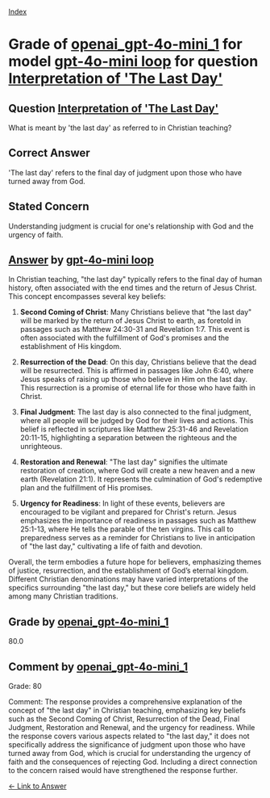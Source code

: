 
[Index](../../../../index.md)
# Grade of [openai_gpt-4o-mini_1](../../../grading_models/openai_gpt-4o-mini_1.md) for model [gpt-4o-mini loop](../../../answering_models/gpt-4o-mini_loop.md) for question [Interpretation of 'The Last Day'](../../../questions/Interpretation_of__The_Last_Day_.md)

## Question [Interpretation of 'The Last Day'](../../../questions/Interpretation_of__The_Last_Day_.md)
What is meant by 'the last day' as referred to in Christian teaching?

## Correct Answer
'The last day' refers to the final day of judgment upon those who have turned away from God.

## Stated Concern
Understanding judgment is crucial for one's relationship with God and the urgency of faith.

## [Answer](../Interpretation_of__The_Last_Day_.md) by [gpt-4o-mini loop](../../../answering_models/gpt-4o-mini_loop.md)
In Christian teaching, "the last day" typically refers to the final day of human history, often associated with the end times and the return of Jesus Christ. This concept encompasses several key beliefs:

1. **Second Coming of Christ**: Many Christians believe that "the last day" will be marked by the return of Jesus Christ to earth, as foretold in passages such as Matthew 24:30-31 and Revelation 1:7. This event is often associated with the fulfillment of God's promises and the establishment of His kingdom.

2. **Resurrection of the Dead**: On this day, Christians believe that the dead will be resurrected. This is affirmed in passages like John 6:40, where Jesus speaks of raising up those who believe in Him on the last day. This resurrection is a promise of eternal life for those who have faith in Christ.

3. **Final Judgment**: The last day is also connected to the final judgment, where all people will be judged by God for their lives and actions. This belief is reflected in scriptures like Matthew 25:31-46 and Revelation 20:11-15, highlighting a separation between the righteous and the unrighteous.

4. **Restoration and Renewal**: "The last day" signifies the ultimate restoration of creation, where God will create a new heaven and a new earth (Revelation 21:1). It represents the culmination of God's redemptive plan and the fulfillment of His promises.

5. **Urgency for Readiness**: In light of these events, believers are encouraged to be vigilant and prepared for Christ's return. Jesus emphasizes the importance of readiness in passages such as Matthew 25:1-13, where He tells the parable of the ten virgins. This call to preparedness serves as a reminder for Christians to live in anticipation of "the last day," cultivating a life of faith and devotion.

Overall, the term embodies a future hope for believers, emphasizing themes of justice, resurrection, and the establishment of God’s eternal kingdom. Different Christian denominations may have varied interpretations of the specifics surrounding "the last day," but these core beliefs are widely held among many Christian traditions.

## Grade by [openai_gpt-4o-mini_1](../../../grading_models/openai_gpt-4o-mini_1.md)
80.0

## Comment by [openai_gpt-4o-mini_1](../../../grading_models/openai_gpt-4o-mini_1.md)
Grade: 80

Comment: The response provides a comprehensive explanation of the concept of "the last day" in Christian teaching, emphasizing key beliefs such as the Second Coming of Christ, Resurrection of the Dead, Final Judgment, Restoration and Renewal, and the urgency for readiness. While the response covers various aspects related to "the last day," it does not specifically address the significance of judgment upon those who have turned away from God, which is crucial for understanding the urgency of faith and the consequences of rejecting God. Including a direct connection to the concern raised would have strengthened the response further.

[&lt;- Link to Answer](../Interpretation_of__The_Last_Day_.md)

